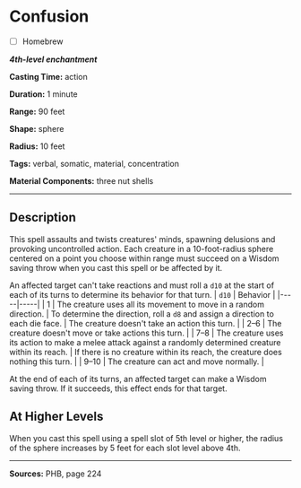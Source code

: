# Confusion

- [ ] Homebrew

***4th-level enchantment***

**Casting Time:** action

**Duration:** 1 minute

**Range:** 90 feet

**Shape:** sphere

**Radius:** 10 feet

**Tags:** verbal, somatic, material, concentration

**Material Components:** three nut shells

---

## Description
This spell assaults and twists creatures' minds, spawning delusions and provoking uncontrolled action.
Each creature in a 10-foot-radius sphere centered on a point you choose within range must succeed on a Wisdom saving throw when you cast this spell or be affected by it.

An affected target can't take reactions and must roll a `d10` at the start of each of its turns to determine its behavior for that turn.
| `d10` | Behavior |
|-----|-----|
| 1 | The creature uses all its movement to move in a random direction. | To determine the direction, roll a `d8` and assign a direction to each die face. | The creature doesn't take an action this turn. |
| 2&ndash;6 | The creature doesn't move or take actions this turn. |
| 7&ndash;8 | The creature uses its action to make a melee attack against a randomly determined creature within its reach. | If there is no creature within its reach, the creature does nothing this turn. |
| 9&ndash;10 | The creature can act and move normally. |

At the end of each of its turns, an affected target can make a Wisdom saving throw.
If it succeeds, this effect ends for that target.

## At Higher Levels
When you cast this spell using a spell slot of 5th level or higher, the radius of the sphere increases by 5 feet for each slot level above 4th.

---

**Sources:** PHB, page 224
